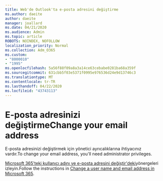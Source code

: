 ```yaml
---
title: Web'de Outlook'ta e-posta adresini değiştirme
ms.author: daeite
author: daeite
manager: joallard
ms.date: 04/21/2020
ms.audience: Admin
ms.topic: article
ROBOTS: NOINDEX, NOFOLLOW
localization_priority: Normal
ms.collection: Adm_O365
ms.custom:
- "8000010"
- "1995"
ms.openlocfilehash: 5a56f88f09a8a3a14ce63cebabe0281ba68a359f
ms.sourcegitcommit: 631cbb5f03e5371f0995e976536d24e9d13746c3
ms.translationtype: MT
ms.contentlocale: tr-TR
ms.lasthandoff: 04/22/2020
ms.locfileid: "43743113"
---
```

# <a name="change-your-email-address"></a><span data-ttu-id="33d3a-102">E-posta adresinizi değiştirme</span><span class="sxs-lookup"><span data-stu-id="33d3a-102">Change your email address</span></span> 

<span data-ttu-id="33d3a-103">E-posta adresinizi değiştirmek için yönetici ayrıcalıklarına ihtiyacınız vardır.</span><span class="sxs-lookup"><span data-stu-id="33d3a-103">To change your email address, you'll need administrator privileges.</span></span>
  
<span data-ttu-id="33d3a-104">[Microsoft 365'teki kullanıcı adını ve e-posta adresini değiştir'deki](https://docs.microsoft.com/office365/admin/add-users/change-a-user-name-and-email-address)yönergeleri izleyin.</span><span class="sxs-lookup"><span data-stu-id="33d3a-104">Follow the instructions in [Change a user name and email address in Microsoft 365](https://docs.microsoft.com/office365/admin/add-users/change-a-user-name-and-email-address).</span></span>